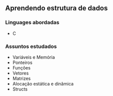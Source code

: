 ## Aprendendo estrutura de dados

### Linguages abordadas

- C

### Assuntos estudados

- Variáveis e Memória
- Ponteiros
- Funções
- Vetores
- Matrizes
- Alocação estática e dinâmica
- Structs
